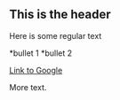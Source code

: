 ## This is the header

Here is some regular text

  *bullet 1
  *bullet 2
  
[Link to Google](http://www.google.com)

More text.